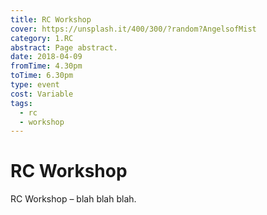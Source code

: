 ```yaml
---
title: RC Workshop
cover: https://unsplash.it/400/300/?random?AngelsofMist
category: 1.RC
abstract: Page abstract.
date: 2018-04-09
fromTime: 4.30pm
toTime: 6.30pm
type: event
cost: Variable
tags:
  - rc
  - workshop
---
```


# RC Workshop

RC Workshop – blah blah blah.
